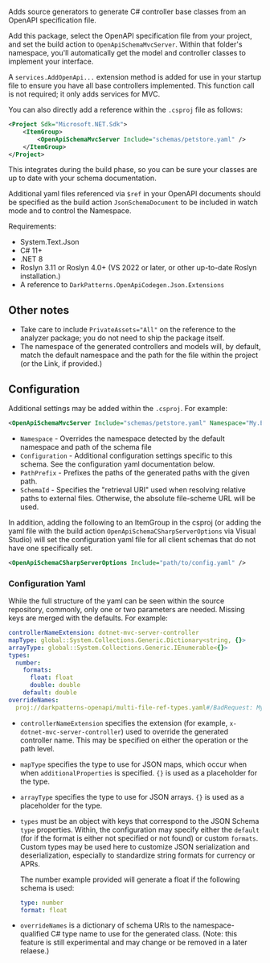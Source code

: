 Adds source generators to generate C# controller base classes from an OpenAPI specification file.

Add this package, select the OpenAPI specification file from your project, and set the build action to `OpenApiSchemaMvcServer`. Within that folder's namespace, you'll automatically get the model and controller classes to implement your interface.

A `services.AddOpenApi...` extension method is added for use in your startup file to ensure you have all base controllers implemented. This function call is not required; it only adds services for MVC.

You can also directly add a reference within the `.csproj` file as follows:

```xml
<Project Sdk="Microsoft.NET.Sdk">
	<ItemGroup>
		<OpenApiSchemaMvcServer Include="schemas/petstore.yaml" />
	</ItemGroup>
</Project>
```

This integrates during the build phase, so you can be sure your classes are up to date with your schema documentation.


Additional yaml files referenced via `$ref` in your OpenAPI documents should be
specified as the build action `JsonSchemaDocument` to be included in watch mode
and to control the Namespace.

Requirements:

- System.Text.Json
- C# 11+
- .NET 8
- Roslyn 3.11 or Roslyn 4.0+ (VS 2022 or later, or other up-to-date Roslyn installation.)
- A reference to `DarkPatterns.OpenApiCodegen.Json.Extensions`

## Other notes

- Take care to include `PrivateAssets="All"` on the reference to the analyzer
  package; you do not need to ship the package itself.
- The namespace of the generated controllers and models will, by default, match the default
  namespace and the path for the file within the project (or the Link, if
  provided.)

## Configuration

Additional settings may be added within the `.csproj`. For example:

```xml
<OpenApiSchemaMvcServer Include="schemas/petstore.yaml" Namespace="My.Extensions" Configuration="path/to/config.yaml" />
```

- `Namespace` - Overrides the namespace detected by the default namespace and
  path of the schema file
- `Configuration` - Additional configuration settings specific to this schema.
  See the configuration yaml documentation below.
- `PathPrefix` - Prefixes the paths of the generated paths with the given path.
- `SchemaId` - Specifies the "retrieval URI" used when resolving relative paths
  to external files. Otherwise, the absolute file-scheme URL will be used.

In addition, adding the following to an ItemGroup in the csproj (or adding the
yaml file with the build action `OpenApiSchemaCSharpServerOptions` via Visual
Studio) will set the configuration yaml file for all client schemas that do not
have one specifically set.

```xml
<OpenApiSchemaCSharpServerOptions Include="path/to/config.yaml" />
```

### Configuration Yaml

While the full structure of the yaml can be seen within the source repository,
commonly, only one or two parameters are needed. Missing keys are merged with
the defaults. For example:

```yaml
controllerNameExtension: dotnet-mvc-server-controller
mapType: global::System.Collections.Generic.Dictionary<string, {}>
arrayType: global::System.Collections.Generic.IEnumerable<{}>
types:
  number:
    formats:
      float: float
      double: double
    default: double
overrideNames:
  proj://darkpatterns-openapi/multi-file-ref-types.yaml#/BadRequest: My.Common.BadRequest
```

- `controllerNameExtension` specifies the extension (for example,
  `x-dotnet-mvc-server-controller`) used to override the generated controller
  name. This may be specified on either the operation or the path level.
- `mapType` specifies the type to use for JSON maps, which occur when when
  `additionalProperties` is specified. `{}` is used as a placeholder for the
  type.
- `arrayType` specifies the type to use for JSON arrays. `{}` is used as a
  placeholder for the type.
- `types` must be an object with keys that correspond to the JSON Schema `type`
  properties. Within, the configuration may specify either the `default` (for if
  the format is either not specified or not found) or custom `formats`. Custom
  types may be used here to customize JSON serialization and deserialization,
  especially to standardize string formats for currency or APRs.

    The number example provided will generate a float if the following schema is used:

    ```yaml
    type: number
    format: float
    ```
- `overrideNames` is a dictionary of schema URIs to the namespace-qualified C#
  type name to use for the generated class. (Note: this feature is still experimental and may change or be removed in a later relaese.)
